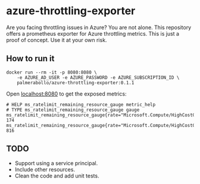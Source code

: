 # azure-throttling-exporter

Are you facing throttling issues in Azure? You are not alone.
This repository offers a prometheus exporter for Azure throttling metrics.
This is just a proof of concept. Use it at your own risk.

## How to run it

```
docker run --rm -it -p 8080:8080 \
    -e AZURE_AD_USER -e AZURE_PASSWORD -e AZURE_SUBSCRIPTION_ID \
    palmerabollo/azure-throttling-exporter:0.1.1
```

Open [localhost:8080](http://localhost:8080) to get the exposed metrics:
```
# HELP ms_ratelimit_remaining_resource_gauge metric_help
# TYPE ms_ratelimit_remaining_resource_gauge gauge
ms_ratelimit_remaining_resource_gauge{rate="Microsoft.Compute/HighCostGetVMScaleSet3Min"} 174
ms_ratelimit_remaining_resource_gauge{rate="Microsoft.Compute/HighCostGetVMScaleSet30Min"} 816
```

## TODO

- Support using a service principal.
- Include other resources.
- Clean the code and add unit tests.
